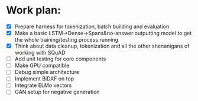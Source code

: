 # Work plan:

- [x] Prepare harness for tokenization, batch building and evaluation
- [x] Make a basic LSTM->Dense->Spans&no-answer outputting model to get the whole training/testing process running
- [x] Think about data cleanup, tokenization and all the other shenanigans of working with SQuAD
- [ ] Add unit testing for core components
- [ ] Make GPU compatible
- [ ] Debug simple architecture
- [ ] Implement BiDAF on top
- [ ] Integrate ELMo vectors
- [ ] GAN setup for negative generation
